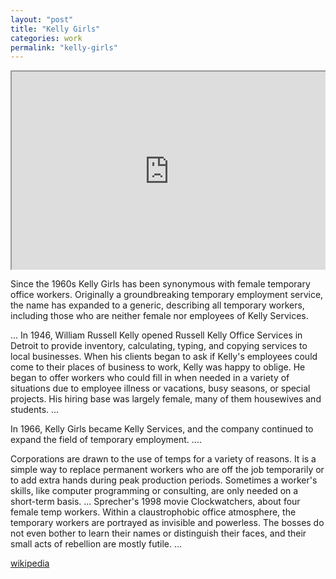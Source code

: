 ```yaml
---
layout: "post"
title: "Kelly Girls"
categories: work
permalink: "kelly-girls"
---
```


<div style="position:relative;padding-bottom:56.25%;padding-top:35px;height:0;overflow:hidden">
    <iframe style="position:absolute;top:0;left:0;width:100%;height:100%"  src="https://www.youtube.com/embed/5hIAPYm_NiI?si=cmOLqmWqhUfUA2WR" title="YouTube video player"  allowfullscreen></iframe>
</div>

Since the 1960s Kelly Girls has been synonymous with female temporary office workers. Originally a groundbreaking temporary employment service, the name has expanded to a generic, describing all temporary workers, including those who are neither female nor employees of Kelly Services.

...
In 1946, William Russell Kelly opened Russell Kelly Office Services in Detroit to provide inventory, calculating, typing, and copying services to local businesses. When his clients began to ask if Kelly's employees could come to their places of business to work, Kelly was happy to oblige. He began to offer workers who could fill in when needed in a variety of situations due to employee illness or vacations, busy seasons, or special projects. His hiring base was largely female, many of them housewives and students.
...

In 1966, Kelly Girls became Kelly Services, and the company continued to expand the field of temporary employment.
....

Corporations are drawn to the use of temps for a variety of reasons. It is a simple way to replace permanent workers who are off the job temporarily or to add extra hands during peak production periods. Sometimes a worker's skills, like computer programming or consulting, are only needed on a short-term basis.
...
Sprecher's 1998 movie Clockwatchers, about four female temp workers. Within a claustrophobic office atmosphere, the temporary workers are portrayed as invisible and powerless. The bosses do not even bother to learn their names or distinguish their faces, and their small acts of rebellion are mostly futile.
...

[wikipedia](https://www.encyclopedia.com/media/encyclopedias-almanacs-transcripts-and-maps/kelly-girls)
